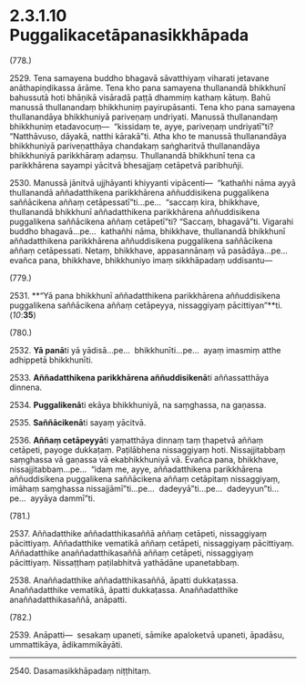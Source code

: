 

# 2.3.1.10 Puggalikacetāpanasikkhāpada





(778.)

2529\. Tena samayena buddho bhagavā sāvatthiyaṃ viharati jetavane anāthapiṇḍikassa ārāme. Tena kho pana samayena thullanandā bhikkhunī bahussutā hoti bhāṇikā visāradā paṭṭā dhammiṃ kathaṃ kātuṃ. Bahū manussā thullanandaṃ bhikkhuniṃ payirupāsanti. Tena kho pana samayena thullanandāya bhikkhuniyā pariveṇaṃ undriyati. Manussā thullanandaṃ bhikkhuniṃ etadavocuṃ—  “kissidaṃ te, ayye, pariveṇaṃ undriyatī”ti? “Natthāvuso, dāyakā, natthi kārakā”ti. Atha kho te manussā thullanandāya bhikkhuniyā pariveṇatthāya chandakaṃ saṅgharitvā thullanandāya bhikkhuniyā parikkhāraṃ adaṃsu. Thullanandā bhikkhunī tena ca parikkhārena sayampi yācitvā bhesajjaṃ cetāpetvā paribhuñji.

2530\. Manussā jānitvā ujjhāyanti khiyyanti vipācenti—  “kathañhi nāma ayyā thullanandā aññadatthikena parikkhārena aññuddisikena puggalikena saññācikena aññaṃ cetāpessatī”ti…pe…  “saccaṃ kira, bhikkhave, thullanandā bhikkhunī aññadatthikena parikkhārena aññuddisikena puggalikena saññācikena aññaṃ cetāpetī”ti? “Saccaṃ, bhagavā”ti. Vigarahi buddho bhagavā…pe…  kathañhi nāma, bhikkhave, thullanandā bhikkhunī aññadatthikena parikkhārena aññuddisikena puggalikena saññācikena aññaṃ cetāpessati. Netaṃ, bhikkhave, appasannānaṃ vā pasādāya…pe…  evañca pana, bhikkhave, bhikkhuniyo imaṃ sikkhāpadaṃ uddisantu—

(779.)

2531\. **“Yā pana bhikkhunī aññadatthikena parikkhārena aññuddisikena puggalikena saññācikena aññaṃ cetāpeyya, nissaggiyaṃ pācittiyan”**ti. (*10*:**35**)

(780.)

2532\. **Yā panā**ti yā yādisā…pe…  bhikkhunīti…pe…  ayaṃ imasmiṃ atthe adhippetā bhikkhunīti.

2533\. **Aññadatthikena parikkhārena aññuddisikenā**ti aññassatthāya dinnena.

2534\. **Puggalikenā**ti ekāya bhikkhuniyā, na saṃghassa, na gaṇassa.

2535\. **Saññācikenā**ti sayaṃ yācitvā.

2536\. **Aññaṃ cetāpeyyā**ti yaṃatthāya dinnaṃ taṃ ṭhapetvā aññaṃ cetāpeti, payoge dukkaṭaṃ. Paṭilābhena nissaggiyaṃ hoti. Nissajjitabbaṃ saṃghassa vā gaṇassa vā ekabhikkhuniyā vā. Evañca pana, bhikkhave, nissajjitabbaṃ…pe…  “idaṃ me, ayye, aññadatthikena parikkhārena aññuddisikena puggalikena saññācikena aññaṃ cetāpitaṃ nissaggiyaṃ, imāhaṃ saṃghassa nissajjāmī”ti…pe…  dadeyyā”ti…pe…  dadeyyun”ti…pe…  ayyāya dammī”ti.

(781.)

2537\. Aññadatthike aññadatthikasaññā aññaṃ cetāpeti, nissaggiyaṃ pācittiyaṃ. Aññadatthike vematikā aññaṃ cetāpeti, nissaggiyaṃ pācittiyaṃ. Aññadatthike anaññadatthikasaññā aññaṃ cetāpeti, nissaggiyaṃ pācittiyaṃ. Nissaṭṭhaṃ paṭilabhitvā yathādāne upanetabbaṃ.

2538\. Anaññadatthike aññadatthikasaññā, āpatti dukkaṭassa. Anaññadatthike vematikā, āpatti dukkaṭassa. Anaññadatthike anaññadatthikasaññā, anāpatti.

(782.)

2539\. Anāpatti—  sesakaṃ upaneti, sāmike apaloketvā upaneti, āpadāsu, ummattikāya, ādikammikāyāti.

---

2540\. Dasamasikkhāpadaṃ niṭṭhitaṃ.





